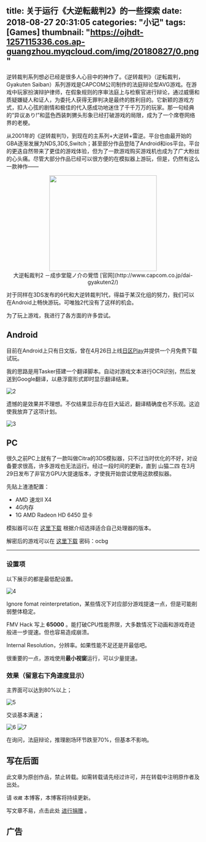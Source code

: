 title: 关于运行《大逆転裁判2》的一些探索
date: 2018-08-27 20:31:05
categories: "小记"
tags: [Games]
thumbnail: "https://ojhdt-1257115336.cos.ap-guangzhou.myqcloud.com/img/20180827/0.png"
---
逆转裁判系列想必已经是很多人心目中的神作了。《逆转裁判》（逆転裁判，Gyakuten Saiban）系列游戏是CAPCOM公司制作的法庭辩论型AVG游戏。在游戏中玩家扮演辩护律师，在假象规则的序审法庭上与检察官进行辩论，通过威慑和质疑嫌疑人和证人，为委托人获得无罪判决是最终的胜利目的。它新颖的游戏方式，扣人心弦的剧情和极佳的代入感成功地迷住了千千万万的玩家。那一句经典的“异议あり!”和蓝色西装刺猬头形象已经打破游戏的局限，成为了一个席卷网络界的老梗。

从2001年的《逆转裁判1》，到现在的主系列+大逆转+雷逆。平台也由最开始的GBA逐渐发展为NDS,3DS,Switch；甚至部分作品登陆了Android和ios平台。平台的更迭自然带来了更佳的游戏体验，但为了一款游戏购买游戏机也成为了广大粉丝的心头痛。尽管大部分作品已经可以很方便的在模拟器上游玩，但是，仍然有这么一款神作——

<div align=center>
<img src="https://ojhdt-1257115336.cos.ap-guangzhou.myqcloud.com/img/20180827/1.png" width="280" height="250" />
</div>
<div align=center>
大逆転裁判2 －成歩堂龍ノ介の覺悟
[官网](http://www.capcom.co.jp/dai-gyakuten2/)
</div>

对于同样在3DS发布的6代和大逆转裁判1代，得益于某汉化组的努力，我们可以在Android上畅快游玩。可唯独2代没有了这样的机会。

为了玩上游戏，我进行了各方面的许多尝试。

## Android

目前在Android上只有日文版，曾在4月26日上线[日区Play](https://play.google.com/store/apps/details?id=jp.co.capcom.daigyakusai2jp&hl=zh)并提供一个月免费下载试玩。

我的思路是用Tasker搭建一个翻译脚本。自动对游戏文本进行OCR识别，然后发送到Google翻译，以悬浮窗形式即时显示翻译结果。

![2](https://ojhdt-1257115336.cos.ap-guangzhou.myqcloud.com/img/20180827/2.png)

遗憾的是效果并不理想。不仅结果显示存在巨大延迟，翻译精确度也不乐观。这迫使我放弃了这项计划。

![3](https://ojhdt-1257115336.cos.ap-guangzhou.myqcloud.com/img/20180827/3.png)

## PC

很久之前PC上就有了一款叫做Citra的3DS模拟器，只不过当时优化的不好，对设备要求很高，许多游戏也无法运行。经过一段时间的更新，直到 山猫二四 在3月29日发布了非官方GPU大提速版本，才使我开始尝试使用这款模拟器。

先贴上渣渣配置：

- AMD 速龙II X4
- 4G内存
- 1G AMD Radeon HD 6450 显卡

模拟器可以在 [这里下载](https://tieba.baidu.com/p/5624999673?red_tag=0659458128) 根据介绍选择适合自己处理器的版本。

解密后的游戏可以在 [这里下载](https://pan.baidu.com/s/1huGUGwNeY5ilU6_Rt7Qgww) 密码：ocbg

---

### 设置项

以下展示的都是最低配设置。

![4](https://ojhdt-1257115336.cos.ap-guangzhou.myqcloud.com/img/20180827/4.png)

Ignore fomat reinterpretation，某些情况下对应部分游戏提速一点，但是可能削弱整体稳定。

FMV Hack 写上 **65000** 。能打破CPU性能界限，大多数情况下动画和游戏奇迹般进一步提速。但也容易造成崩溃。

Internal Resolution，分辨率。如果性能不足还是开最低吧。

很重要的一点，游戏使用**最小视窗**运行，可以少量提速。

### 效果（留意右下角速度显示）

主界面可以达到80%以上；

![5](https://ojhdt-1257115336.cos.ap-guangzhou.myqcloud.com/img/20180827/5.png)

交谈基本满速；

![6](https://ojhdt-1257115336.cos.ap-guangzhou.myqcloud.com/img/20180827/6.png)
![7](https://ojhdt-1257115336.cos.ap-guangzhou.myqcloud.com/img/20180827/7.png)

在询问，法庭辩论，推理剧场环节跌至70%，但基本不影响。

## 写在后面
此文章为原创作品，禁止转载。如需转载请先经过许可，并在转载中注明原作者及出处。

请 `收藏` 本博客，本博客将持续更新。

写文章不易，点击此处 <a data-fancybox data-src="#modal" href="javascript:;" >进行捐赠</a> 。



 <div style="display: none;" id="modal" > 
 <h2>捐赠</h2> 
 <p>写文章不易，请我喝一杯咖啡吧~ <br>
 <img src="https://ojhdt.club/alipay.png" width="240" height="364" alt="支付宝" /> <img src="https://ojhdt.club/wechat.png" width="240" height="364" alt="微信" /> <br>

点击<a href="https://ojhdt.club/donate">此处</a>前往捐赠详情页。
 </p> 
 </div> 


## 广告
<script async src="//pagead2.googlesyndication.com/pagead/js/adsbygoogle.js"></script>
<ins class="adsbygoogle"
     style="display:block; text-align:center;"
     data-ad-layout="in-article"
     data-ad-format="fluid"
     data-ad-client="ca-pub-1043177129475579"
     data-ad-slot="7254716173"></ins>
<script>
     (adsbygoogle = window.adsbygoogle || []).push({});
</script>